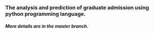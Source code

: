 ### The analysis and prediction of graduate admission using python programming language.

##### More details are in the master branch. 
